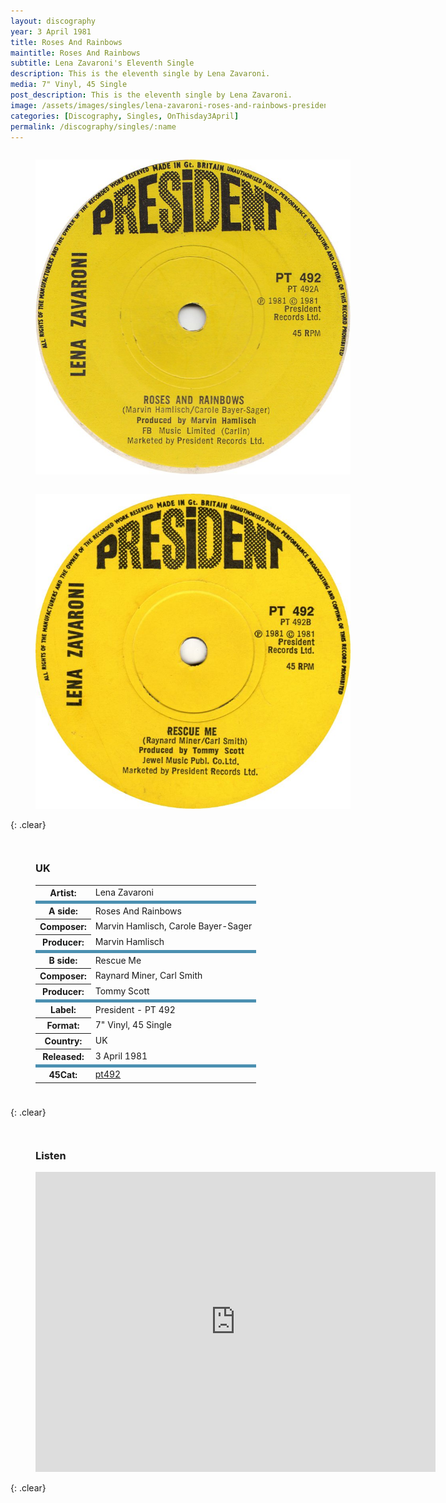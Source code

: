 ```yaml
---
layout: discography
year: 3 April 1981
title: Roses And Rainbows
maintitle: Roses And Rainbows
subtitle: Lena Zavaroni's Eleventh Single
description: This is the eleventh single by Lena Zavaroni.
media: 7" Vinyl, 45 Single
post_description: This is the eleventh single by Lena Zavaroni.
image: /assets/images/singles/lena-zavaroni-roses-and-rainbows-president.jpg
categories: [Discography, Singles, OnThisday3April]
permalink: /discography/singles/:name
---
```


<figure class="fig1">
<img src="/assets/images/singles/lena-zavaroni-roses-and-rainbows-president.jpg" class="full-width">
</figure>

<figure class="fig2">
<img src="/assets/images/singles/lena-zavaroni-rescue-me-president.jpg" class="full-width">
</figure>

{: .clear}

<figure class="fig3">
<figcaption>
<h3>UK</h3>
<table>
<tr><th>Artist:</th><td>Lena Zavaroni</td></tr>
<tr class="split"><th>A side:</th><td>Roses And Rainbows</td></tr>
<tr><th>Composer:</th><td>Marvin Hamlisch, Carole Bayer-Sager</td></tr>
<tr><th>Producer:</th><td>Marvin Hamlisch</td></tr>
<tr class="split"><th>B side:</th><td>Rescue Me</td></tr>
<tr><th>Composer:</th><td>Raynard Miner, Carl Smith</td></tr>
<tr><th>Producer:</th><td>Tommy Scott</td></tr>
<tr class="split"><th>Label:</th><td> President - PT 492</td></tr>
<tr><th>Format:</th><td>7" Vinyl, 45 Single</td></tr>
<tr><th>Country:</th><td>UK</td></tr>
<tr><th>Released:</th><td>3 April 1981</td></tr>
<tr class="split"><th>45Cat:</th><td><a class="external-link" href="http://www.45cat.com/record/pt492">pt492</a></td></tr>
</table>
</figcaption>
</figure>

{: .clear}

<figure class="fig3">
<h3>Listen</h3>
<div class="responsive-video"><iframe width="640px" height="480px" src="https://www.youtube.com/embed/?playlist=jjB9JSOp-MY,LES3Hi3VhoQ" frameborder="0" allow="accelerometer; autoplay; clipboard-write; encrypted-media; gyroscope; picture-in-picture" allowfullscreen></iframe></div>
</figure>

<br />{: .clear}

<style>
.split {border-top: solid 5px #4B90B1;}

.fig1 {float:left; width:49%;}

.fig2 {float:right; width:49%;}

.fig3 {float:left; width:100%;}

figcaption {float:left; width:100%;}

@media screen and (orientation:portrait) {
.fig1, .fig2 {float:left; width:100%;}
figcaption {float:left; width:100%; margin-bottom: 10px;}
}
</style>

